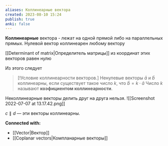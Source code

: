 ```yaml
---
aliases: Коллинеарные вектора
created: 2023-08-10 15:24
publish: true
anki: false
---
```

**Коллинеарные** вектора -  лежат на одной прямой либо на параллельных прямых.
Нулевой вектор коллинеарен любому вектору

[[Determinant of matrix|Определитель матрицы]] из координат этих векторов равен нулю

Из этого следует
> [!Условие коллинеарности векторов.]
> Ненулевые векторы $\bar{a}$ и $\bar{b}$ коллинеарны, если существует такое число $k$, что $\bar{b} = k⋅\bar{a}$
> Число $k$ называют **коэфициентом коллинеарности**.


Неколлинеарные векторы делить друг на друга нельзя.
![[Screenshot 2022-07-07 at 13.17.42.png]]


$c∥d$ — эти векторы коллинеарны.





**Connected with:**
- [[Vector|Вектор]]
- [[Coplanar vectors|Компланарные векторы]]
